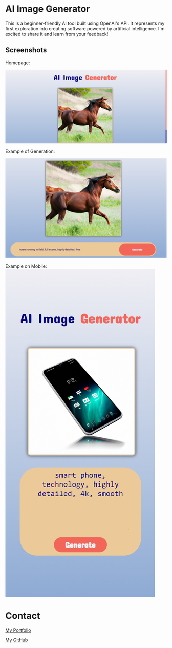 # AI Image Generator

This is a beginner-friendly AI tool built using OpenAI's API. It represents my first exploration into creating software powered by artificial intelligence. I'm excited to share it and learn from your feedback!

## Screenshots

Homepage:

![main](./client/src/Components/Assets/aiHomepage.png)

Example of Generation:

![generate](./client/src/Components/Assets/aiExample.png)

Example on Mobile:
![mobile](./client/src/Components/Assets/aiMainMobile.png)

# Contact

[My Portfolio](https://ryanfann.netlify.app/)

[My GitHub](https://github.com/8BitGinger)
